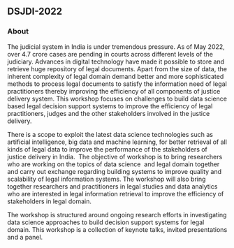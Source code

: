 ## DSJDI-2022

### About

The judicial system in India is under tremendous pressure. As of May 2022, over 4.7 crore cases are pending in courts across different levels of the judiciary. Advances in digital technology  have made it possible to store and retrieve huge repository of legal documents.    Apart from the size of data, the inherent complexity of legal domain demand better and more sophisticated methods to process legal documents to satisfy the information need of legal practitioners thereby improving the efficiency of all components of justice delivery system. This workshop focuses on  challenges to build data science based legal decision support systems  to improve the efficiency of legal practitioners, judges and the other stakeholders involved in the justice delivery. 

There is a scope to exploit the latest data science technologies such as artificial intelligence, big data and machine learning,  for better  retrieval of all kinds of legal data to improve the performance of the stakeholders of  justice delivery in India.  The objective of workshop is to bring researchers who are working on the topics of data science  and legal domain together and carry out exchange regarding building systems to improve quality and scalability of  legal information systems. The workshop will also bring together researchers and practitioners in legal studies and data analytics who are interested in legal information retrieval to improve the efficiency of stakeholders in legal domain.

The workshop is structured around ongoing research efforts in investigating data science approaches to build decision support systems for legal domain.  This workshop is a collection of  keynote talks, invited presentations and a panel.

<!-- ### Organisation

IIIT Hyderabad, India

### Program

**Workshop date:** December 19, 2022

### Committees

**Honorary Chairs**
    - Srikrishna Deva Rao,  Vice-chancellor, NALSAR University of Law, Telangana State, India 
    - P.J.Narayanan,  Director, IIIT Hyderabad, Telangana State, India

**Workshop Chairs**
    - P. Krishna Reddy, IIIT Hyderabad, Telangana State, India
    - K.V.K. Santhy, NALSAR University of Law, Telangana State,  India

**Advisory Commitee**
    - Anirban Mondal (Ashoka University, Sonipat, India)
    - Mukesh Mohania (IIIT Delhi, Delhi, India)
    - Girish Agrawal (O.P. Jindal Global University, Sonipat, India
    - V. Balakista Reddy, NALSAR University of Law, Telangana State, India  -->

